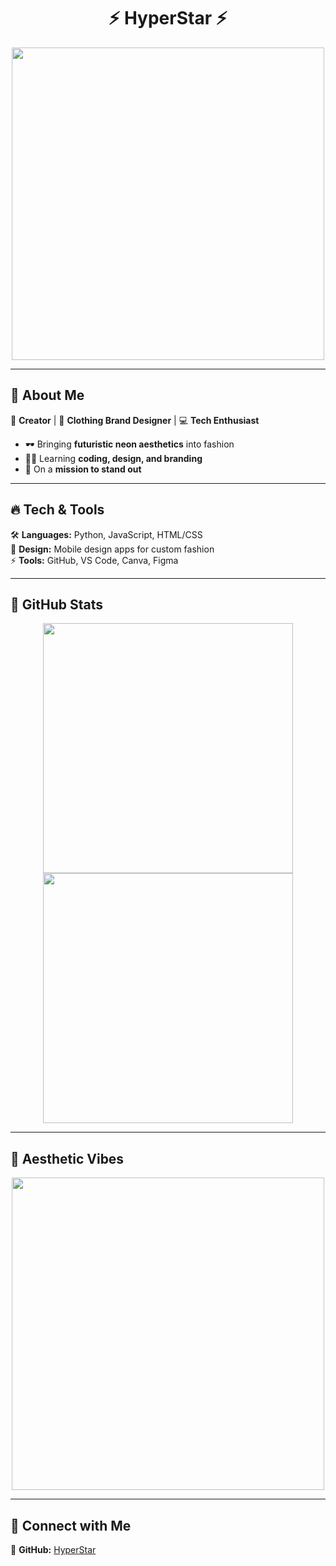 <h1 align="center">⚡ HyperStar ⚡</h1>  

<p align="center">
  <img src="https://i.imgur.com/zpCLDoD.gif" width="500"/>
</p>

---

## 🌌 About Me  
🔮 **Creator** | 👕 **Clothing Brand Designer** | 💻 **Tech Enthusiast** 

- 🕶️ Bringing **futuristic neon aesthetics** into fashion  
- 👨‍💻 Learning **coding, design, and branding**  
- 🚀 On a **mission to stand out**  

---

## 🔥 Tech & Tools  
🛠 **Languages:** Python, JavaScript, HTML/CSS  
🎨 **Design:** Mobile design apps for custom fashion  
⚡ **Tools:** GitHub, VS Code, Canva, Figma  

---

## 🚀 GitHub Stats  
<p align="center">
  <img src="https://github-readme-stats.vercel.app/api?username=stellarX&show_icons=true&theme=tokyonight" width="400"/>
  <img src="https://github-readme-streak-stats.herokuapp.com/?user=stellarX&theme=tokyonight" width="400"/>
</p>

---

## 🔮 Aesthetic Vibes  
<p align="center">
  <img src="https://i.imgur.com/wD3M21N.gif" width="500"/>
</p>

---

## 📡 Connect with Me  
👾 **GitHub:** [HyperStar](https://github.com/oxXVoXxo)
